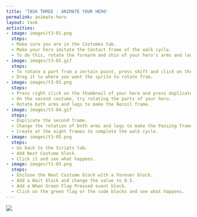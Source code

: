 ```yaml
---
title: 'TASK THREE : ANIMATE YOUR HERO'
permalink: animate-hero
layout: task
activities:
- image: images/t3-01.png
  steps:
  - Make sure you are in the Costumes tab.
  - Make your hero imitate the Contact frame of the walk cycle.
  - To do this, rotate the forearm and shin of your hero's arms and legs.
- image: images/t3-02.gif
  steps:
  - To rotate a part from a certain point, press shift and click on the anchor point.
  - Drag it to where you want the sprite to rotate from.
- image: images/t3-03.png
  steps:
  - Press right click on the thumbnail of your hero and press duplicate
  - On the second costume, try rotating the parts of your hero.
  - Rotate both arms and legs to make the Recoil frame.
- image: images/t3-04.gif
  steps:
  - Duplicate the second frame.
  - Change the rotation of both arms and legs to make the Passing frame.
  - Create at the eight frames to complete the walk cycle.
- image: images/t3-05.png
  steps:
  - Go back to the Scripts tab.
  - Add Next Costume block.
  - Click it and see what happens.
- image: images/t1-03.png
  steps:
  - Enclose the Next Costume block with a Forever block.
  - Add a Wait block and change the value to 0.5.
  - Add a When Green Flag Pressed event block.
  - Click on the green flag or the code blocks and see what happens.
---
```


<img class="content-image" src="{{site.baseurl}}/images/walk_cycle.png" />
